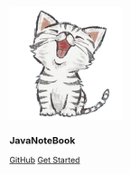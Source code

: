 <img width="200px" src="images/maomi.png">

### **JavaNoteBook**

[GitHub](<https://github.com/schroedinger-cat/JavaNoteBook>)
[Get Started](<https://schroedinger-cat.github.io/JavaNoteBook/#/README>)

